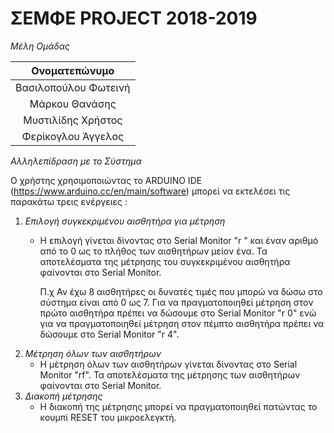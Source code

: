 # ΣΕΜΦΕ PROJECT 2018-2019

_Μέλη Ομάδας_

| Ονοματεπώνυμο  |
|:--------------:|
| Βασιλοπούλου Φωτεινή |
| Μάρκου Θανάσης |
| Μυστιλίδης Χρήστος |
| Φερίκογλου Άγγελος |

_Αλληλεπίδραση με το Σύστημα_

  Ο  χρήστης  χρησιμοποιώντας  το  ARDUINO  IDE  (https://www.arduino.cc/en/main/software)  μπορεί  να
  εκτελέσει τις παρακάτω τρεις ενέργειες :
  1. _Επιλογή συγκεκριμένου αισθητήρα για μέτρηση_
     - Η επιλογή γίνεται δίνοντας στο Serial Monitor "r " και έναν αριθμό από το 0 ως  το  πλήθος  των
       αισθητήρων μείον ένα. Τα αποτελέσματα της μέτρησης του συγκεκριμένου  αισθητήρα  φαίνονται  στο
       Serial Monitor.

       Π.χ Αν έχω 8 αισθητήρες οι δυνατές τιμές που μπορώ να δώσω στο σύστημα είναι από 0  ως  7.  Για
       να πραγματοποιηθεί μέτρηση στον πρώτο αισθητήρα πρέπει να  δώσουμε  στο  Serial  Monitor  "r 0"
       ενώ για να πραγματοποιηθεί μέτρηση στον πέμπτο αισθητήρα πρέπει να δώσουμε στο  Serial  Monitor
       "r 4".
  2. _Μέτρηση όλων των αισθητήρων_
     - Η μέτρηση όλων των αισθητήρων γίνεται δίνοντας στο Serial Monitor  "rf".  Τα  αποτελέσματα  της
       μέτρησης των αισθητήρων φαίνονται στο Serial Monitor.
  3. _Διακοπή μέτρησης_
     - Η διακοπή της μέτρησης μπορεί να πραγματοποιηθεί πατώντας το κουμπί RESET του μικροελεγκτή.

